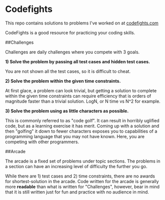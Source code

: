 # Codefights

This repo contains solutions to problems I've worked on at [codefights.com](https://codefights.com/)

CodeFights is a good resource for practicing your coding skills.


##Challenges

Challenges are daily challenges where you compete with 3 goals.

**1) Solve the problem by passing all test cases and hidden test cases.**

You are not shown all the test cases, so it is difficult to cheat. 

**2) Solve the problem within the given time constraints.**

At first glace, a problem can look trivial, but getting a solution to complete within the given time constraints can require efficiency that is orders of magnitude faster than a trivial solution.  LogN, or N time vs N^2 for example.

**3) Solve the problem using as little characters as possible.**

This is commonly referred to as "code golf".  It can result in horribly uglified code, but as a learning exercise it has merit.  Coming up with a solution and then "golfing" it down to fewer characters exposes you to capabilities of a programming language that you may not have known.  Here, you are competing with other programmers.


##Arcade

The arcade is a fixed set of problems under topic sections.  The problems in a section can have an increasing level of difficulty the further you go.

While there are 1) test cases and 2) time constraints, there are no awards for shortest-solution in the arcade.  Code written for the arcade is generally more **readable** than what is written for "Challenges", however, bear in mind that it is still written just for fun and practice with no audience in mind.
